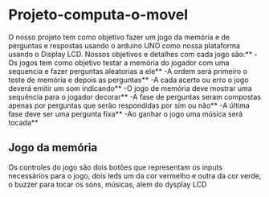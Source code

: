 # Projeto-computa-o-movel

O nosso projeto tem como objetivo fazer um jogo da memória e de perguntas e respostas usando o arduino UNO como nossa plataforma usando o Display LCD.
Nossos objetivos e detalhes com cada jogo são:\**
  -Os jogos tem como objetivo testar a memória do jogador com uma sequencia e fazer perguntas aleatorias a ele\**
  -A ordem será primeiro o teste de memória e depois as perguntas\**
  -A cada acerto ou erro o jogo deverá emitir um som indicando\**
  -O jogo de memória deve mostrar uma sequência para o jogador decorar\**
  -A fase de perguntas seram compostas apenas por perguntas que serão respondidas por sim ou não\**
  -A última fase deve ser uma pergunta fixa\**
  -Ao ganhar o jogo uma música será tocada\**

## Jogo da memória

Os controles do jogo são dois botões que representam os inputs necessários para o jogo, dois leds um da cor vermelho e outra da cor verde, o buzzer para tocar os sons, músicas, alem do dysplay LCD
